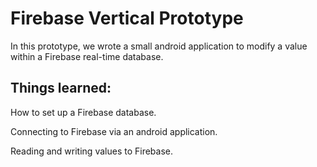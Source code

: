 # Firebase Vertical Prototype

In this prototype, we wrote a small android application to modify a value within a Firebase real-time database.

## Things learned:

How to set up a Firebase database.

Connecting to Firebase via an android application.

Reading and writing values to Firebase.